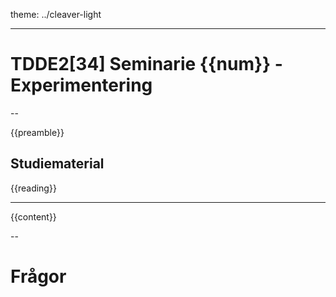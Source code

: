 <!-- theme: sjaakvandenberg/cleaver-light -->
<!--theme: jdan/cleaver-retro-->
theme: ../cleaver-light

---

# TDDE2[34] Seminarie {{num}} - Experimentering

--

{{preamble}}

## Studiematerial

{{reading}}


---

{{content}}


--

# Frågor


